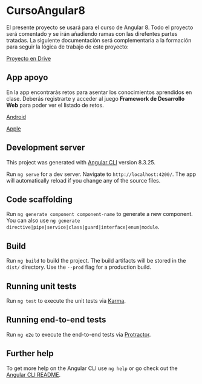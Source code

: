 # CursoAngular8

El presente proyecto se usará para el curso de Angular 8. Todo el proyecto será comentado y se irán añadiendo ramas con las direfentes partes tratadas. La siguiente documentación será complementaria a la formación para seguir la lógica de trabajo de este proyecto:


[Proyecto en Drive](https://drive.google.com/drive/folders/1f2fCOaUxu4Vf8hmdLTPMdZRqQkiqwCrM?usp=sharing)

## App apoyo

En la app encontrarás retos para asentar los conocimientos aprendidos en clase. Deberás registrarte y acceder al juego **Framework de Desarrollo Web** para poder ver el listado de retos.

[Android](https://play.google.com/store/apps/details?id=es.centic.gamification&hl=es_419)

[Apple](https://itunes.apple.com/us/app/centic-gaming/id1220399433?l=es&ls=1&mt=8)

## Development server

This project was generated with [Angular CLI](https://github.com/angular/angular-cli) version 8.3.25.

Run `ng serve` for a dev server. Navigate to `http://localhost:4200/`. The app will automatically reload if you change any of the source files.

## Code scaffolding

Run `ng generate component component-name` to generate a new component. You can also use `ng generate directive|pipe|service|class|guard|interface|enum|module`.

## Build

Run `ng build` to build the project. The build artifacts will be stored in the `dist/` directory. Use the `--prod` flag for a production build.

## Running unit tests

Run `ng test` to execute the unit tests via [Karma](https://karma-runner.github.io).

## Running end-to-end tests

Run `ng e2e` to execute the end-to-end tests via [Protractor](http://www.protractortest.org/).

## Further help

To get more help on the Angular CLI use `ng help` or go check out the [Angular CLI README](https://github.com/angular/angular-cli/blob/master/README.md).
